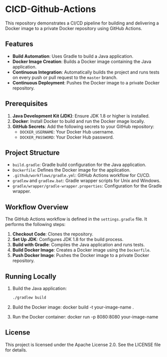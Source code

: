 # CICD-Github-Actions

This repository demonstrates a CI/CD pipeline for building and delivering a Docker image to a private Docker repository using GitHub Actions.

## Features

- **Build Automation**: Uses Gradle to build a Java application.
- **Docker Image Creation**: Builds a Docker image containing the Java application.
- **Continuous Integration**: Automatically builds the project and runs tests on every push or pull request to the `master` branch.
- **Continuous Deployment**: Pushes the Docker image to a private Docker repository.

## Prerequisites

1. **Java Development Kit (JDK)**: Ensure JDK 1.8 or higher is installed.
2. **Docker**: Install Docker to build and run the Docker image locally.
3. **GitHub Secrets**: Add the following secrets to your GitHub repository:
   - `DOCKER_USERNAME`: Your Docker Hub username.
   - `DOCKER_PASSWORD`: Your Docker Hub password.

## Project Structure

- `build.gradle`: Gradle build configuration for the Java application.
- `Dockerfile`: Defines the Docker image for the application.
- `.github/workflows/gradle.yml`: GitHub Actions workflow for CI/CD.
- `gradlew` and `gradlew.bat`: Gradle wrapper scripts for Unix and Windows.
- `gradle/wrapper/gradle-wrapper.properties`: Configuration for the Gradle wrapper.

## Workflow Overview

The GitHub Actions workflow is defined in the `settings.gradle` file. It performs the following steps:

1. **Checkout Code**: Clones the repository.
2. **Set Up JDK**: Configures JDK 1.8 for the build process.
3. **Build with Gradle**: Compiles the Java application and runs tests.
4. **Build Docker Image**: Creates a Docker image using the `Dockerfile`.
5. **Push Docker Image**: Pushes the Docker image to a private Docker repository.

## Running Locally

1. Build the Java application:
   ```sh
   ./gradlew build

2. Build the Docker image:
docker build -t your-image-name .

3. Run the Docker container:
docker run -p 8080:8080 your-image-name

## License

This project is licensed under the Apache License 2.0. See the LICENSE file for details.